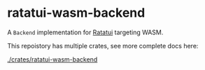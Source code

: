 ratatui-wasm-backend
====================

A `Backend` implementation for [Ratatui] targeting WASM.

[RataTUI]: https://ratatui.rs

This repoistory has multiple crates, see more complete docs here:

[./crates/ratatui-wasm-backend](./crates/ratatui-wasm-backend/README.md)
